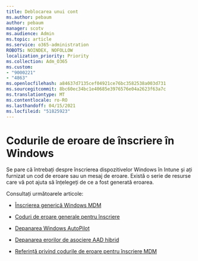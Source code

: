 ```yaml
---
title: Deblocarea unui cont
ms.author: pebaum
author: pebaum
manager: scotv
ms.audience: Admin
ms.topic: article
ms.service: o365-administration
ROBOTS: NOINDEX, NOFOLLOW
localization_priority: Priority
ms.collection: Adm_O365
ms.custom:
- "9000221"
- "4863"
ms.openlocfilehash: a84637d7135cef04921ce76bc3582538a003d731
ms.sourcegitcommit: 8bc60ec34bc1e40685e3976576e04a2623f63a7c
ms.translationtype: MT
ms.contentlocale: ro-RO
ms.lasthandoff: 04/15/2021
ms.locfileid: "51825923"
---
```

# <a name="windows-enrolment-error-codes"></a>Codurile de eroare de înscriere în Windows

Se pare că întrebați despre înscrierea dispozitivelor Windows în Intune și ați furnizat un cod de eroare sau un mesaj de eroare. Există o serie de resurse care vă pot ajuta să înțelegeți de ce a fost generată eroarea.
 
Consultați următoarele articole:

- [Înscrierea generică Windows MDM](https://docs.microsoft.com/mem/intune/enrollment/troubleshoot-windows-enrollment-errors)

- [Coduri de eroare generale pentru înscriere](https://docs.microsoft.com/mem/intune/enrollment/troubleshoot-device-enrollment-in-intune#general-enrollment-error-codes)

- [Depanarea Windows AutoPilot](https://docs.microsoft.com/windows/deployment/windows-autopilot/troubleshooting)

- [Depanarea erorilor de asociere AAD hibrid](https://docs.microsoft.com/azure/active-directory/devices/troubleshoot-hybrid-join-windows-current)

- [Referință privind codurile de eroare pentru înscriere MDM](https://docs.microsoft.com/windows/win32/mdmreg/mdm-registration-constants)
